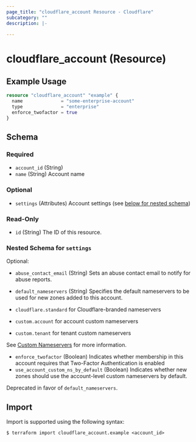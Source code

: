 ```yaml
---
page_title: "cloudflare_account Resource - Cloudflare"
subcategory: ""
description: |-
  
---
```


# cloudflare_account (Resource)



## Example Usage

```terraform
resource "cloudflare_account" "example" {
  name              = "some-enterprise-account"
  type              = "enterprise"
  enforce_twofactor = true
}
```
<!-- schema generated by tfplugindocs -->
## Schema

### Required

- `account_id` (String)
- `name` (String) Account name

### Optional

- `settings` (Attributes) Account settings (see [below for nested schema](#nestedatt--settings))

### Read-Only

- `id` (String) The ID of this resource.

<a id="nestedatt--settings"></a>
### Nested Schema for `settings`

Optional:

- `abuse_contact_email` (String) Sets an abuse contact email to notify for abuse reports.
- `default_nameservers` (String) Specifies the default nameservers to be used for new zones added to this account.

- `cloudflare.standard` for Cloudflare-branded nameservers
- `custom.account` for account custom nameservers
- `custom.tenant` for tenant custom nameservers

See [Custom Nameservers](https://developers.cloudflare.com/dns/additional-options/custom-nameservers/)
for more information.
- `enforce_twofactor` (Boolean) Indicates whether membership in this account requires that
Two-Factor Authentication is enabled
- `use_account_custom_ns_by_default` (Boolean) Indicates whether new zones should use the account-level custom
nameservers by default.

Deprecated in favor of `default_nameservers`.

## Import

Import is supported using the following syntax:

```shell
$ terraform import cloudflare_account.example <account_id>
```
